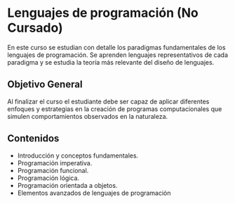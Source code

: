 # Lenguajes de programación (No Cursado)

En este curso se estudian con detalle los paradigmas fundamentales de los
lenguajes de programación. Se aprenden lenguajes representativos de cada
paradigma y se estudia la teoría más relevante del diseño de lenguajes.

## Objetivo General
Al finalizar el curso el estudiante debe ser capaz de aplicar diferentes
enfoques y estrategias en la creación de programas computacionales que
simulen comportamientos observados en la naturaleza.

## Contenidos

- Introducción y conceptos fundamentales.
- Programación imperativa.
- Programación funcional.  
- Programación lógica. 
- Programación orientada a objetos. 
- Elementos avanzados de lenguajes de programación